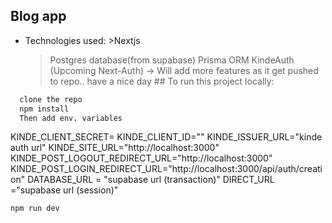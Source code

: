 ## Blog app

- Technologies used: >Nextjs
  > Postgres database(from supabase)
  > Prisma ORM
  > KindeAuth (Upcoming Next-Auth)
  > -> Will add more features as it get pushed to repo.. have a nice day
       ##  To run this project locally:

```bash
  clone the repo
  npm install
  Then add env. variables
```

KINDE_CLIENT_SECRET=
KINDE_CLIENT_ID=""
KINDE_ISSUER_URL="kinde auth url"
KINDE_SITE_URL="http://localhost:3000"
KINDE_POST_LOGOUT_REDIRECT_URL="http://localhost:3000"
KINDE_POST_LOGIN_REDIRECT_URL="http://localhost:3000/api/auth/creation"
DATABASE_URL = "supabase url (transaction)"
DIRECT_URL ="supabase url (session)"

```bash
npm run dev
```
